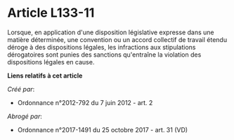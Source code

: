 # Article L133-11

Lorsque, en application d'une disposition législative expresse dans une matière déterminée, une convention ou un accord
collectif de travail étendu déroge à des dispositions légales, les infractions aux stipulations dérogatoires sont punies des
sanctions qu'entraîne la violation des dispositions légales en cause.

**Liens relatifs à cet article**

_Créé par_:

  - Ordonnance n°2012-792 du 7 juin 2012 - art. 2

_Abrogé par_:

  - Ordonnance n°2017-1491 du 25 octobre 2017 - art. 31 (VD)
